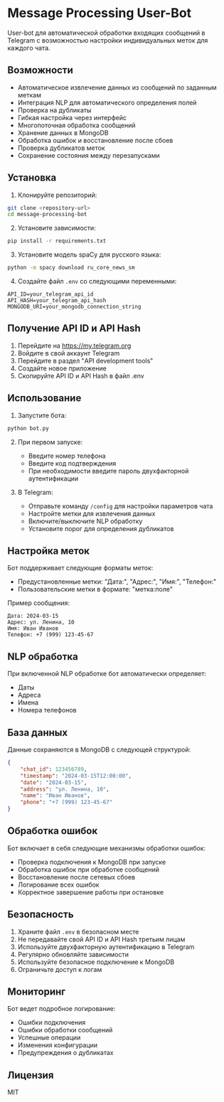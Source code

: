 # Message Processing User-Bot

User-bot для автоматической обработки входящих сообщений в Telegram с возможностью настройки индивидуальных меток для каждого чата.

## Возможности

- Автоматическое извлечение данных из сообщений по заданным меткам
- Интеграция NLP для автоматического определения полей
- Проверка на дубликаты
- Гибкая настройка через интерфейс
- Многопоточная обработка сообщений
- Хранение данных в MongoDB
- Обработка ошибок и восстановление после сбоев
- Проверка дубликатов меток
- Сохранение состояния между перезапусками

## Установка

1. Клонируйте репозиторий:
```bash
git clone <repository-url>
cd message-processing-bot
```

2. Установите зависимости:
```bash
pip install -r requirements.txt
```

3. Установите модель spaCy для русского языка:
```bash
python -m spacy download ru_core_news_sm
```

4. Создайте файл `.env` со следующими переменными:
```
API_ID=your_telegram_api_id
API_HASH=your_telegram_api_hash
MONGODB_URI=your_mongodb_connection_string
```

## Получение API ID и API Hash

1. Перейдите на https://my.telegram.org
2. Войдите в свой аккаунт Telegram
3. Перейдите в раздел "API development tools"
4. Создайте новое приложение
5. Скопируйте API ID и API Hash в файл .env

## Использование

1. Запустите бота:
```bash
python bot.py
```

2. При первом запуске:
   - Введите номер телефона
   - Введите код подтверждения
   - При необходимости введите пароль двухфакторной аутентификации

3. В Telegram:
   - Отправьте команду `/config` для настройки параметров чата
   - Настройте метки для извлечения данных
   - Включите/выключите NLP обработку
   - Установите порог для определения дубликатов

## Настройка меток

Бот поддерживает следующие форматы меток:
- Предустановленные метки: "Дата:", "Адрес:", "Имя:", "Телефон:"
- Пользовательские метки в формате: "метка:поле"

Пример сообщения:
```
Дата: 2024-03-15
Адрес: ул. Ленина, 10
Имя: Иван Иванов
Телефон: +7 (999) 123-45-67
```

## NLP обработка

При включенной NLP обработке бот автоматически определяет:
- Даты
- Адреса
- Имена
- Номера телефонов

## База данных

Данные сохраняются в MongoDB с следующей структурой:
```json
{
    "chat_id": 123456789,
    "timestamp": "2024-03-15T12:00:00",
    "date": "2024-03-15",
    "address": "ул. Ленина, 10",
    "name": "Иван Иванов",
    "phone": "+7 (999) 123-45-67"
}
```

## Обработка ошибок

Бот включает в себя следующие механизмы обработки ошибок:
- Проверка подключения к MongoDB при запуске
- Обработка ошибок при обработке сообщений
- Восстановление после сетевых сбоев
- Логирование всех ошибок
- Корректное завершение работы при остановке

## Безопасность

1. Храните файл `.env` в безопасном месте
2. Не передавайте свой API ID и API Hash третьим лицам
3. Используйте двухфакторную аутентификацию в Telegram
4. Регулярно обновляйте зависимости
5. Используйте безопасное подключение к MongoDB
6. Ограничьте доступ к логам

## Мониторинг

Бот ведет подробное логирование:
- Ошибки подключения
- Ошибки обработки сообщений
- Успешные операции
- Изменения конфигурации
- Предупреждения о дубликатах

## Лицензия

MIT 